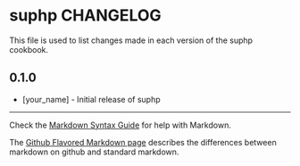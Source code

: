 suphp CHANGELOG
===============

This file is used to list changes made in each version of the suphp cookbook.

0.1.0
-----
- [your_name] - Initial release of suphp

- - -
Check the [Markdown Syntax Guide](http://daringfireball.net/projects/markdown/syntax) for help with Markdown.

The [Github Flavored Markdown page](http://github.github.com/github-flavored-markdown/) describes the differences between markdown on github and standard markdown.
